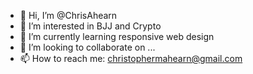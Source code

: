 - 👋 Hi, I’m @ChrisAhearn
- 👀 I’m interested in BJJ and Crypto
- 🌱 I’m currently learning responsive web design
- 💞️ I’m looking to collaborate on ...
- 📫 How to reach me: christophermahearn@gmail.com

<!---
ChrisAhearn/ChrisAhearn is a ✨ special ✨ repository because its `README.md` (this file) appears on your GitHub profile.
You can click the Preview link to take a look at your changes.
--->
